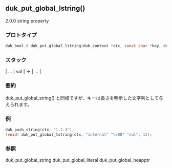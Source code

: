 ## duk_put_global_lstring() 

2.0.0 string property

### プロトタイプ

```c
duk_bool_t duk_put_global_lstring(duk_context *ctx, const char *key, duk_size_t key_len);
```

### スタック

| ... | val | -> | ... |

### 要約

duk_put_global_string() と同様ですが、キーは長さを明示した文字列として与えられます。


### 例

```c
duk_push_string(ctx, "1.2.3");
(void) duk_put_global_lstring(ctx, "internal" "\x00" "nul", 12);
```

### 参照

duk_put_global_string
duk_put_global_literal
duk_put_global_heapptr